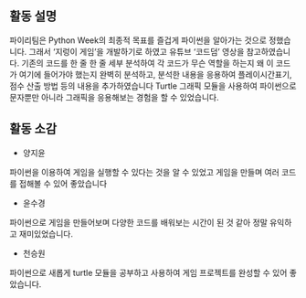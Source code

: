 ## 활동 설명

파이리팀은 Python Week의 최종적 목표를 즐겁게 파이썬을 알아가는 것으로 정했습니다. 그래서 ‘지렁이 게임’을 개발하기로 하였고 유튜브 ‘코드덤’ 영상을 참고하였습니다.
기존의 코드를 한 줄 한 줄 세부 분석하여 각 코드가 무슨 역할을 하는지 왜 이 코드가 여기에 들어가야 했는지 완벽히 분석하고, 분석한 내용을 응용하여 플레이시간표기, 점수 산출 방법 등의 내용을 추가하였습니다
Turtle 그래픽 모듈을 사용하여 파이썬으로 문자뿐만 아니라 그래픽을 응용해보는 경험을 할 수 있었습니다.



## 활동 소감

- 양지윤

파이썬을 이용하여 게임을 실행할 수 있다는 것을 알 수 있었고 게임을 만들며 여러 코드를 접해볼 수 있어 좋았습니다

- 윤수경

파이썬으로 게임을 만들어보며 다양한 코드를 배워보는 시간이 된 것 같아 정말 유익하고 재미있었습니다. 


- 천승원

파이썬으로 새롭게 turtle 모듈을 공부하고 사용하여 게임 프로젝트를 완성할 수 있어 좋았습니다.



